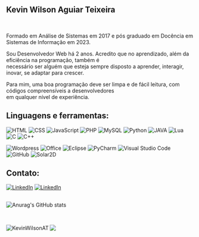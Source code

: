 ## Kevin Wilson Aguiar Teixeira

<div>
    <!--<img src="https://raw.githubusercontent.com/MicaelliMedeiros/micaellimedeiros/master/image/computer-illustration.png" alt="ilustração de um computador" min-width="300px" max-width="300px" width="300px" align="right"> -->
<br>
  <p align="left">
  Formado em Análise de Sistemas em 2017 e pós graduado em Docência em Sistemas de Informação em 2023.
      
  Sou Desenvolvedor Web há 2 anos. Acredito que no aprendizado, além da eficiência na programação, também é<br>
  necessário ser alguém que esteja sempre disposto a aprender, interagir, inovar, se adaptar para crescer.
  
  Para mim, uma boa programação deve ser limpa e de fácil leitura, com códigos compreensíveis a desenvolvedores<br>
  em qualquer nível de experiência.

  <!--### Acesse meu [Portfólio](https:///) -->
  </p>
</div>

<h2 align="left">
Linguagens e ferramentas<!--que utilizo no meu dia-->:
</h2>

![HTML](https://img.shields.io/badge/HTML5-239120?style=for-the-badge&logo=html5&logoColor=white)
![CSS](https://img.shields.io/badge/CSS3-1572B6?style=for-the-badge&logo=css3&logoColor=white)
![JavaScript](https://img.shields.io/badge/JavaScript-F7DF1E?style=for-the-badge&logo=javascript&logoColor=black)
![PHP](https://img.shields.io/badge/PHP-777BB4?style=for-the-badge&logo=php&logoColor=white)
![MySQL](https://img.shields.io/badge/MySQL-00000F?style=for-the-badge&logo=mysql&logoColor=white)
![Python](https://img.shields.io/badge/Python-3776AB?style=for-the-badge&logo=python&logoColor=white)
![JAVA](https://img.shields.io/badge/Java-ED8B00?style=for-the-badge&logo=openjdk&logoColor=white)
![Lua](https://img.shields.io/badge/Lua-2C2D72?style=for-the-badge&logo=lua&logoColor=white)
![C](https://img.shields.io/badge/C-00599C?style=for-the-badge&logo=c&logoColor=white)
![C++](https://img.shields.io/badge/C%2B%2B-00599C?style=for-the-badge&logo=c%2B%2B&logoColor=white)
<!--
<h4 align="left">
Nível de Proeficiência:
</h4>
<table>
    <tr>
        <td>
            <img align="left" src="https://img.shields.io/badge/ -239120?style=for-the-badge&logo=html5&logoColor=white" alt="HTML5" /> :star::star::star:
        </td>
        <td>
            <img align="left" src="https://img.shields.io/badge/ -1572B6?style=for-the-badge&logo=css3&logoColor=white" alt="CSS3" /> :star::star::star:
         </td>
        <td>
            <img align="left" src="https://img.shields.io/badge/ -F7DF1E?style=for-the-badge&logo=javascript&logoColor=black" alt="JavaScript" /> :star::star:
        </td>
        <td>
            <img align="left" src="https://img.shields.io/badge/ -3776AB?style=for-the-badge&logo=python&logoColor=white" alt="Python" /> :star::star::star:
        </td>
        <td>
            <img align="left" src="https://img.shields.io/badge/ -ED8B00?style=for-the-badge&logo=openjdk&logoColor=white" alt="Java" /> :star::star:
        </td>
    </tr>
    <tr>
        <td>
            <img align="left" src="https://img.shields.io/badge/ -2C2D72?style=for-the-badge&logo=lua&logoColor=white" alt="Lua" /> :star::star::star:
        </td>
        <td>
            <img align="left" src="https://img.shields.io/badge/ -00000F?style=for-the-badge&logo=mysql&logoColor=white" alt="MySQL" /> :star::star:
         </td>
        <td>
            <img align="left" src="https://img.shields.io/badge/ -00599C?style=for-the-badge&logo=c&logoColor=white" alt="C" /> :star::star:
        </td>
        <td>
            <img align="left" src="https://img.shields.io/badge/ -00599C?style=for-the-badge&logo=c%2B%2B&logoColor=white" alt="C%2B%2B" /> :star::star:
        </td>
        <td>
            <!--<img align="left" src="https://img.shields.io/badge/Python-3776AB?style=for-the-badge&logo=python&logoColor=white" alt="KevinWilsonAT" /> :star::star::star:->
        </td>
    </tr>
</table>
-->
<!--
<h2 align="left">
Plataformas, IDEs e Frameworks que utilizo:
</h2>
-->
![Wordpress](https://img.shields.io/badge/WordPress-006E93?style=for-the-badge&logo=wordpress&logoColor=white)
![Office](https://img.shields.io/badge/Microsoft_Office-D83B01?style=for-the-badge&logo=microsoft-office&logoColor=white)
![Eclipse](https://img.shields.io/badge/Eclipse-2C2255?style=for-the-badge&logo=eclipse&logoColor=white)
![PyCharm](https://img.shields.io/badge/PyCharm-000000.svg?&style=for-the-badge&logo=PyCharm&logoColor=white)
![Visual Studio Code](https://img.shields.io/badge/Visual_Studio_Code-0078D4?style=for-the-badge&logo=visual%20studio%20code&logoColor=white)
![GitHub](https://img.shields.io/badge/GitHub-100000?style=for-the-badge&logo=github&logoColor=white)
![Solar2D](https://img.shields.io/badge/Solar2d-FA8032?style=for-the-badge&logo=solar2d&logoColor=E8E8E8)
<!-- ![Cordova](https://img.shields.io/badge/Cordova-35434F?style=for-the-badge&logo=apache-cordova&logoColor=E8E8E8) -->
<!--
<h4 align="left">
Nível de Proeficiência:
</h4>
<table>
    <tr>
        <td>
            <img align="left" src="https://img.shields.io/badge/ -006E93?style=for-the-badge&logo=wordpress&logoColor=white" alt="WordPress" /> :star:
        </td>
        <td>
            <img align="left" src="https://img.shields.io/badge/ -2C2255?style=for-the-badge&logo=eclipse&logoColor=white" alt="Eclipse" /> :star::star:
         </td>
        <td>
            <img align="left" src="https://img.shields.io/badge/ -000000.svg?&style=for-the-badge&logo=PyCharm&logoColor=white" alt="PyCharm" /> :star::star:
        </td>
    </tr>
    <tr>
        <td>
            <img align="left" src="https://img.shields.io/badge/ -100000?style=for-the-badge&logo=github&logoColor=white" alt="GitHub" /> :star::star::star:
        </td>
        <td>
            <img align="left" src="https://img.shields.io/badge/ -0078D4?style=for-the-badge&logo=visual%20studio%20code&logoColor=white" alt="VS Code" /> :star::star:
         </td>
        <td>
            <!--<img align="left" src="https://img.shields.io/badge/ -35434F?style=for-the-badge&logo=apache-cordova&logoColor=E8E8E8" alt="Apache Cordova" /> :star: ->
        </td>
    </tr>
</table>
-->
<h2 align="left">
Contato:
</h2>
<a href="https://www.linkedin.com/in/kwat1/" title="LinkedIn" target="_blank">
<img src="https://img.shields.io/badge/LinkedIn-0077B5?style=for-the-badge&logo=linkedin&logoColor=white" alt="LinkedIn"/></a>
<a href="https://www.instagram.com/kevin.wilson.a.t/" title="Instagram" target="_blank">
<img src="https://img.shields.io/badge/Instagram-E4405F?style=for-the-badge&logo=instagram&logoColor=white" alt="LinkedIn"/></a>
<!--<br>
-->
<h2 align="left"></h2>

![Anurag's GitHub stats](https://github-readme-stats.vercel.app/api?username=KevinWilsonAT&show_icons=true&rank_icon=github&theme=dark)

<!-- ![Anurag's GitHub stats](https://github-readme-stats.vercel.app/api?username=KevinWilsonAT&show_icons=true&theme=dark) -->
<br>

<div align="center" dir="center">
    <p>
        <img align="left" src="https://github-readme-stats.vercel.app/api/top-langs?username=KevinWilsonAT&show_icons=true&langs_count=8&theme=dark&locale=en&layout=compact" alt="KevinWilsonAT" />
    </p>
</div>
<div align="center" dir="center">
    <p>
        <img align="left" src="https://github-profile-trophy.vercel.app/?username=KevinWilsonAT&margin-w=5&theme=radical" />
    </p>
</div>
<br>
